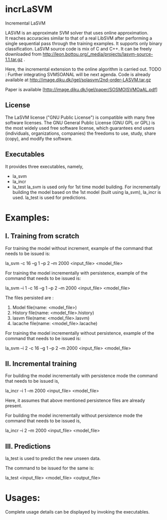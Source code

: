 incrLaSVM
=========

Incremental LaSVM

LASVM is an approximate SVM solver that uses online approximation.  
It reaches accuracies similar to that of a real LibSVM after performing a single sequential pass through the training examples.
It supports only binary classification. LaSVM source code is mix of C and C++. 
It can be freely downloaded from   http://leon.bottou.org/_media/projects/lasvm-source-1.1.tar.gz . 

Here, the incremental extension to the online algorithm is carried out. 
TODO : Further integrating SVMSOANAL will be next agenda. Code is already available at http://image.diku.dk/igel/solasvm/2nd-order-LASVM.tar.gz

Paper is available [http://image.diku.dk/igel/paper/SOSMOISVMOaAL.pdf]

License
-------
The LaSVM license ("GNU Public License") is compatible with many free software licenses. The GNU General Public License (GNU GPL or GPL) is the most widely used free software license, which guarantees end users (individuals, organizations, companies) the freedoms to use, study, share (copy), and modify the software. 

Executables
-----------
It provides three executables, namely,
* la_svm 
* la_incr
* la_test
la_svm is used only for 1st time model building. For incrementally building the model based on the 1st model (built using la_svm), la_incr is used. 
la_test is used for predictions.

Examples:
=========

I. Training from scratch
------------------------

For training the model without increment, example of the command that needs to be issued is:

la_svm -c 16 –g 1 –p 2 –m 2000 \<input_file\> \<model_file\>

For training the model incrementally with persistence, example of the command that needs to be issued is:

la_svm –i 1 -c 16 –g 1 –p 2 –m 2000 \<input_file\> \<model_file\>

The files persisted are :
  1.  Model file(name: \<model_file\>)
  2.  History file(name: \<model_file\>.history)
  3.  lasvm file(name: \<model_file\>.lasvm)
  4.  lacache file(name: \<model_file\>.lacache)

For training the model incrementally without persistence, example of the command that needs to be issued is:

la_svm –i 2 -c 16 –g 1 –p 2 –m 2000 \<input_file\> \<model_file\>


II. Incremental training
---------------------
For building the model incrementally with persistence mode the command that needs to be issued is, 

la_incr –i 1 –m 2000 \<input_file\> \<model_file\>

Here, it assumes that above mentioned persistence files are already present. 

For building the model incrementally without persistence mode the command that needs to be issued is, 

la_incr –i 2 –m 2000 \<input_file\> \<model_file\>


III. Predictions
----------------
la_test is used to predict the new unseen data. 

The command to be issued for the same is:

la_test \<input_file\> \<model_file\> \<output_file\>

Usages:
========
Complete usage details can be displayed by invoking the executables.

